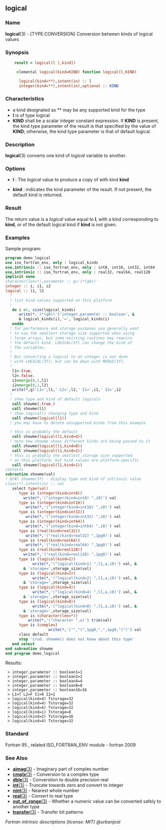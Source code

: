 ## logical

### **Name**

**logical**(3) - \[TYPE:CONVERSION\] Conversion between kinds of logical values

### **Synopsis**
```fortran
    result = logical(l [,kind])
```
```fortran
     elemental logical(kind=KIND) function logical(l,KIND)

      logical(kind=**),intent(in) :: l
      integer(kind=**),intent(in),optional :: KIND
```
### **Characteristics**

  - a kind designated as ** may be any supported kind for the type
  - **l** is of type logical
  - **KIND** shall be a scalar integer constant expression.
    If **KIND** is present, the kind type parameter of the result is
    that specified by the value of **KIND**; otherwise, the kind type
    parameter is that of default logical.

### **Description**

  **logical**(3) converts one kind of _logical_ variable to another.

### **Options**

- **l**
  : The _logical_ value to produce a copy of with kind **kind**

- **kind**
  : indicates the kind parameter of the result.
  If not present, the default kind is returned.

### **Result**

The return value is a _logical_ value equal to **l**, with a kind
corresponding to **kind**, or of the default logical kind if **kind**
is not given.

### **Examples**

Sample program:
```fortran
program demo_logical
use iso_fortran_env, only : logical_kinds
use,intrinsic :: iso_fortran_env, only : int8, int16, int32, int64       
use,intrinsic :: iso_fortran_env, only : real32, real64, real128         
implicit none
character(len=*),parameter :: g='(*(g0))'
integer :: i, i1, i2
logical :: l1, l2
  !
  ! list kind values supported on this platform
  !
   do i =1, size(logical_kinds)
      write(*,'(*(g0))')'integer,parameter :: boolean', &
      & logical_kinds(i),'=', logical_kinds(i)
   enddo
  ! for performance and storage purposes you generally want 
  ! to use the smallest storage size supported when using
  ! large arrays, but some existing routines may require 
  ! the default kind. LOGICAL(3f) can change the kind of
  ! the variables.
  !
  ! But converting a logical to an integer is not done
  ! with LOGICAL(3f); but can be down with MERGE(3f).
  !
   l1=.true.
   l2=.false.
   i1=merge(0,1,l1)
   i2=merge(0,1,l2)
   write(*,g)'L1=',l1,' L2=',l2,' I1=',i1,' I2=',i2
  !
  ! show type and kind of default logicals
   call showme(.true.)
   call showme(l1)
  ! show logical() changing type and kind
   call showme(logical(l1))
  ! you may have to delete unsupported kinds from this example

  ! this is probably the default
   call showme(logical(l1,kind=4)) 
  ! note how showme shows different kinds are being passed to it
   call showme(logical(l1,kind=8))
   call showme(logical(l1,kind=2))
  ! this is probably the smallest storage size supported
  ! on this platform; but kind values are platform-specific
   call showme(logical(l1,kind=1))
contains
subroutine showme(val)
! @(#) showme(3f) - display type and kind of intrinsic value
class(*),intent(in) :: val
   select type(val)
      type is (integer(kind=int8))
        write(*,'("integer(kind=int8) ",i0)') val
      type is (integer(kind=int16))
         write(*,'("integer(kind=int16) ",i0)') val
      type is (integer(kind=int32))
         write(*,'("integer(kind=int32) ",i0)') val
      type is (integer(kind=int64))
         write(*,'("integer(kind=int64) ",i0)') val
      type is (real(kind=real32))
         write(*,'("real(kind=real32) ",1pg0)') val
      type is (real(kind=real64))
         write(*,'("real(kind=real64) ",1pg0)') val
      type is (real(kind=real128))
        write(*,'("real(kind=real128) ",1pg0)') val
      type is (logical(kind=1))
            write(*,'("logical(kind=1) ",l1,a,i0)') val, &
	    & 'storage=',storage_size(val)
      type is (logical(kind=2))
            write(*,'("logical(kind=2) ",l1,a,i0)') val, &
	    & 'storage=',storage_size(val)
      type is (logical(kind=4))
            write(*,'("logical(kind=4) ",l1,a,i0)') val, &
	    & 'storage=',storage_size(val)
      type is (logical(kind=8))
            write(*,'("logical(kind=8) ",l1,a,i0)') val, &
	    & 'storage=',storage_size(val)
      type is (character(len=*))
          write(*,'("character ",a)') trim(val)
      type is (complex)
                   write(*,'("","(",1pg0,",",1pg0,")")') val
      class default
      stop 'crud. showme() does not know about this type'
   end select
end subroutine showme
end program demo_logical
```
Results:
```text
 > integer,parameter :: boolean1=1
 > integer,parameter :: boolean2=2
 > integer,parameter :: boolean4=4
 > integer,parameter :: boolean8=8
 > integer,parameter :: boolean16=16
 > L1=T L2=F I1=0 I2=1
 > logical(kind=4) Tstorage=32
 > logical(kind=4) Tstorage=32
 > logical(kind=4) Tstorage=32
 > logical(kind=1) Tstorage=8
 > logical(kind=2) Tstorage=16
 > logical(kind=4) Tstorage=32
```
### **Standard**

Fortran 95 , related ISO_FORTRAN_ENV module - fortran 2009

### **See Also**
+ [**aimag**(3)](#aimag) - Imaginary part of complex number
+ [**cmplx**(3)](#cmplx) - Conversion to a complex type
+ [**dble**(3)](#dble) - Converstion to double precision real
+ [**int**(3)](#int) - Truncate towards zero and convert to integer
+ [**nint**(3)](#nint) - Nearest whole number
+ [**real**(3)](#real) - Convert to real type
+ [**out_of_range**(3)](#out_of_range) - Whether a numeric value can be
  converted safely to another type
+ [**transfer**(3)](#transfer) - Transfer bit patterns

 _Fortran intrinsic descriptions (license: MIT) \@urbanjost_

